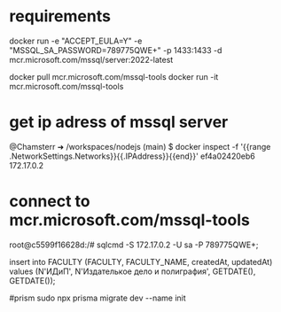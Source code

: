 # requirements
docker run -e "ACCEPT_EULA=Y" -e "MSSQL_SA_PASSWORD=789775QWE+" -p 1433:1433 -d mcr.microsoft.com/mssql/server:2022-latest

docker pull mcr.microsoft.com/mssql-tools
docker run -it mcr.microsoft.com/mssql-tools


# get ip adress of mssql server
@Chamsterr ➜ /workspaces/nodejs (main) $ docker inspect -f '{{range .NetworkSettings.Networks}}{{.IPAddress}}{{end}}' ef4a02420eb6
172.17.0.2

# connect to mcr.microsoft.com/mssql-tools
root@c5599f16628d:/# sqlcmd -S 172.17.0.2 -U sa -P 789775QWE+;


insert into FACULTY (FACULTY, FACULTY_NAME, createdAt, updatedAt)
values (N'ИДиП', N'Издателькое дело и полиграфия', GETDATE(), GETDATE());


#prism
sudo npx prisma migrate dev --name init